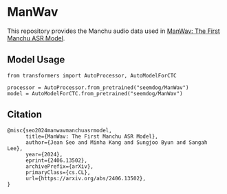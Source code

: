 # ManWav

This repository provides the Manchu audio data used in [ManWav: The First Manchu ASR Model](https://arxiv.org/pdf/2406.13502).

## Model Usage
```
from transformers import AutoProcessor, AutoModelForCTC

processor = AutoProcessor.from_pretrained("seemdog/ManWav")
model = AutoModelForCTC.from_pretrained("seemdog/ManWav")
```

## Citation
```
@misc{seo2024manwavmanchuasrmodel,
      title={ManWav: The First Manchu ASR Model}, 
      author={Jean Seo and Minha Kang and Sungjoo Byun and Sangah Lee},
      year={2024},
      eprint={2406.13502},
      archivePrefix={arXiv},
      primaryClass={cs.CL},
      url={https://arxiv.org/abs/2406.13502}, 
}
```
